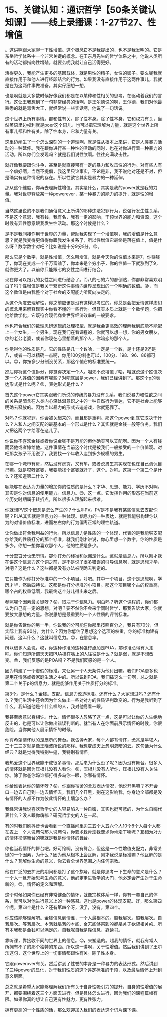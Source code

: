 # 15、关键认知：通识哲学【50条关键认知课】——线上录播课：1-27节27、性增值

。这讲啊跟大家聊一下性增值。这个概念它不是我提出的，也不是我发明的。它是东岳哲学体系中一个非常关键的概念。在王东月先生的哲学体系之中，他说人类所有的活动都指向性增殖。就要么呢我就让自己活得更好。

活得更久，我能产生更多的基因载体，就是男性的精子，女性的卵子。要么呢我就直接作用于和他人进行经卵结合的行为。如果我没有直接作用于这两件事儿，我就是在为这两件事做准备。其实仔细想一想。

也是啊就是大多数时候好像我们都是在以某种和性相关的思考，在驱动着我们的言行。这让王我想到了一句非常经典的话啊，是王尔德说的啊，王尔德，我们对他最熟悉的就是毒舌大王，就经常说一些实话啊，他说了一句话说。

这个世界上所有事情。都和性有关。除了性本身。除了性本身，它和权力有关，当然英语里边权利就是poer这个词儿。也可以把它理解为力量，就是这个世界上所有事儿都和性有关。除了性本身，它和力量有关。

这里边阐生了一个怎么深刻的一个道理啊，就是性从根本上来讲，它是人类暴力活动的一种延伸。我在跟你进行某一种性的活动的同时，也在对你进行着一种暴力的活动。所以你们会发现吗？就是我们说性欲啊。往往充满攻击性。

就好像我要跟你斗争，甚至是就直接带有一定的暴力和攻击性的行为。对有些人有一个癖好啊，当然不提倡，我这里只论事实，不论是非，我不说他对还是不对，但是确实有这种情况的存在。所以性欲它其实是暴力的一种延伸。

那从这个维度，你再去理解性增值，其实是什么，其实是我的power就是我的力量。我对世界释放某一种powerever，某一种暴力的能力的提升，就是性的增值。

当然这里说的不是我们通俗意义上所讲的那种违法犯罪行为，说强行发生性关系，不是这个意思，我有钱，我有名，我有一定的影响，干预世界的能力和资源，这个时候有异性愿意跟我发生性活动。那这个时候是什么？

是不是我间接作用于世界的力量，帮助我实现了一个增值啊，我的增值是什么意思？就是我变得更值得你跟我发生关系了。所以性增值它最终是落在值上，值是什么呀？数学数字对吧？比如说是十分9分8分。😡。

那么它是个数字，就是性增值，怎么叫增值，就是今天你的性值本来是7，你赚钱了，你现在变成一个千万富翁了，你本来是个穷小子，你的性值一下就涨到了9，就你更大了。以前你只能跟七的女性之间进行结合。

现在你可以跟九的女性之间进行结合了。而八的七的六的都倒贴，你都非常喜欢明白了吗？性增值是我关于繁衍这件事情向世界呈现出的一个明确的数值。😡，而这个数值是由我整个对于社会的支配能力所反向决定的。

从这个角度去理解性，你之前应该是没有这样思考过的。你总是会把爱情这样虚幻的概念用来解释现实中你看不懂的一些行为。但其实本质上就是一个数学题，你把他给数学化，它既符合现代商业世界经济效率的一般要求。

他也符合我们的数理思辨逻辑的处理模型，就是我会更高效的理解我到底能不能配上一个女生，一个男生。现在我们在看课程的，你就可以想一想，你的男女朋友，你的老公老婆，或者你现在心里想着的那个人，你暗恋的那个人。

你觉得他的性质是几。它的性质是几一个数哈，一定是一个数，是十还是9还是八，或者一可以精确一点啊，你用100分制也可以，100分、198、96、86都可以。😊，你按多少分制没关系，那这个值它的标准要统一。

然后你将这个值拆分，你觉得决定一个人，咱先不说增值了哈，咱就说这个姓值决定一个人姓值的因素有哪些？对吧底层是power，我们已经讲到了。那这个p的表达形式是什么呢？😡，表达形式是什么？

首先这个power它其实跟我们所说的传统的暴力没有关系。我们说暴力和性欲之间的关系是暗含在人类内心深处潜意识之中的一种自然行为表达，它不是社会上能够明确去释放的。因为当以暴力的形式去追游戏，你就犯罪了。

对吗？你就犯罪，你会被关起来的，而且都是重判。那这个power到底它取决于什么？人和人之间支配的最基本的一个形式是什么？其实就是金钱一般等价务。我们又把这两个字给写在这儿了。

你说你不喜欢金钱或者你说金钱不是万能的但他确实可以支配啊。因为一个人有钱而娶他或者嫁给他。这件事情在当前这个时代是被我们一般接受的一个价值观。对吧那女孩子不用说了，我要找一个年收入达到多少规模的男生。

在哪一个城市有房，然后没有房贷，又有车，或者说男生其实现在也在自己调侃自己嘛。就是哎呀富婆，我要能找个富婆就好了，这个。对吧。这第一个第二个是什么？还知道第二什么？

呃能够在表达为力量的增加你的性质的是什么？才华、思想、能力、学历不对啊。其实是你对信息的使用能力。信息力。😊，这一点。它发挥作用的形态在当前这个历史时期属于转折点，所以很多人理解起来很难。

你就想PV这个概念是怎么产生的？什么叫PV。PV是不是我有某些信息去支配你啊？PUA其实就是信息力的一种体现。信息力的一种表达，就是我能够构建你认为的对错价值标准，进而左右你的行为偏离正常的理性轨道。

让你做出符合我利益的行为。所以信息力是性质的一个体现，代表的是我能够支配你给我的性质打分的那个标准，就我们刚才讲说，你心里想一个数字，你的性质是多少。你想一想你喜欢那个人，他的性质是多少。

十分至百分也无所谓。那你打分的标准和依据是什么。这就是信息力。所以刚才我在讲这个信息力这个词之前，是不是说了很多错误的引导信息啊，就是思想才华，对吧？这是什么？这些都是没有办法被明确去判定的。

它只能作为你打分标准中的一个小项目。对吧。其中一个项目，这个是思想啊，学历才华，然后四特长。这都是你打分标准的小项目。那这个项目哪个占的权重高，哪个占的权重低啊，我最终这个分儿得出来之后。

参照哪个因素最关键呀？😡，取决于你信息力。明白吗？听这个课程的，你们都认为自己有一定的思想，对吧？要不然你不会来学同时哲学，那我告诉大家，你就要放大思想的力量。你说思想是最重要的一个人性质的评判标准。

就是你告诉你的另一半，你说我的分可能在你那里按照百分之，我只有70分，但实际上我有90分，为什么？因为你低估了思想这个选项的权重，你的标准构建有问题，这叫什么？这就叫信息力。😊，在信息率。

所以很多人会说，哎，你这种标准的这种强行施加是PUA，那标准总得有人定吧。你们知道所谓天天把PUA挂在嘴上的人往往是什么？就是弱，就是不想改变。😡，我们反感的是POA吗？不是我们反感的是一个人。

因为构建了一个虚假的标准，来让另一个人无条件为他付出嘛。我们POA更多也是用在情感或者家庭生活之中的。所以说到POA，我们插这么一句啊，总之就是第二个关于p的信息力，就是能够作用关于性质打分的标准。

第3个。是什么？金钱。支配。信息力改造标准。还有什么？大家想过吗？还有什么？我们生活中还会因为什么做出一些对对方的性质评判改变的。行为是我听到了什么，我知道他是个什么样的人，我对他高看一眼。

我甚至愿意以身相许。什么。情怀很多人忽略了这一点，这是可以让你的人生绝地反击的，也是可以让你做出错误判断的。就当有人在你面前展示情怀的时候，你很危险。当你向他人展示情怀的时候。

你有希望情怀缺的是展示的舞台。我告诉大家，每个人都有情怀，尤其是年轻人。二十二三岁就是像王晓波所说的那样。我想变成天上忽明忽暗的云。这句话为什么经典？就是觉得我特别牛逼，我特别有情怀。

我热爱这个世界我能干成很多事情。那后来为什么没了呢？因为没有舞台。很多人的情怀就是因为压根儿没有人看你。😡，压根儿没有人听你，压根儿没有人关注你。除了你爸你妈谁都打得多鸟你一眼，你哪有情怀。

你给谁表达你的情怀呀？😡，你跟你宿舍的舍友表达情况，他说开黑嘛？不开会口一边去自己到一边去情怀去，我们几个开黑，别在这影响我，你身边全部都是没有情怀的人都不作为彼此情怀的土壤怎么办？

我经常讲我说喜欢哲学史的人容易陷入一种自嗨，其实也挺可悲的，为什么自嗨代表什么？没人跟你嗨嘛？研究哲学史的人在一起。

有的时我们刷抖音也会看到一个直播间里边三五个人五六个人10个8个人每个人都在麦上一个人说两句那人说两句，你要求我肯定我要求你肯定干嘛呢？互相为对方的情怀扮演舞台的嘛就是我是你情怀的舞台。

你也当我情怀的舞台吧。好可怜啊，没有舞台，但这是一个性增值支配力，非常关键的一个因素，为什么？因为他从根本上会瓦解，刚才我说是标准嘛？他瓦解的是什么？瓦解你生命的意义，你去看全世界范围之内任何宗教。

他在广泛的去扩张的期间都是打了这个旗号，就是你思考一下生命的意义是什么？一个人一旦开始思考生命的意义，他必定走进哲学的大门，他必定会产生对于生命新的。😊，情怀的定义和理解。

这个时候如果你已经有非常健全的情怀，就像宗教体系一样，你有一套自己的体系，就可以对他进行意义上的一种感召。这也是power的体现支配。好，那么第四个呢。第四个是什么？还有第四个呀，没了，没有。第四个。

你应该能够理解吧。金钱信息到情淮，一个人最根本的。超我层次。超我层次。自我层次。等我层次。本我就是我的本能，金天能够买到的都是关于欲望相关的。所有本我都是金钱可以满足的。自我呢自我是靠信息，靠读书。

靠听课，靠接收不同的世界上的信息。😊，来塑造的。超我的情怀，就我有常人所拥有不了的那个独特的东西。所以这一讲啊，关于性增值。然后我们讲到了王尔乐这句，这个世界上的一切事情都跟性有关。除了性本身。

它跟powerover有关。然后讲到了性誉的本身是一种暴力的表达形式。然后讲到了三种power的显化，对于我们性质的这个评定标准的干预，以及最后情怀上升到意义层面。

总之就是希望大家能够理解我们所有关于自身性吸引力的提升，自身的性增值的展开，都要围绕着这三个方面去进行。但是具体怎么进行，因为我们的课程篇幅有限。如果你真的想让自己更有性魅力，更有性张力。

拥有更高的一个性质的话，那么欢迎加入我们的表达这个词片课下课。
